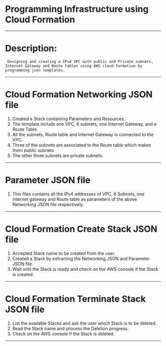 # Programming Infrastructure using Cloud Formation 
------------------------------------------------------------------------------------------------------------------------------------------
# Description: 
     Designing and creating a IPv4 VPC with public and Private subnets, Internet Gateway and Route tables using AWS cloud formation by          programming json templates.
------------------------------------------------------------------------------------------------------------------------------------------
# Cloud Formation Networking JSON file
 1. Created a Stack containing Parameters and Resources.
 2. The template includs one VPC, 6 subnets, one Internet Gateway, and a Route Table.
 3. All the subnets, Route table and Internet Gateway is connected to the VPC.
 4. Three of the subnets are associated to the Route table which makes them public subnets
 5. The other three subnets are private subnets. 
------------------------------------------------------------------------------------------------------------------------------------------
# Parameter JSON file
 1. This files contains all the IPv4 addresses of VPC, 6 Subnets, one internet gateway and Route table as parameters of the above Networking JSON file respectively. 
------------------------------------------------------------------------------------------------------------------------------------------ 
# Cloud Formation Create Stack JSON file
1. Accepted Stack name to be created from the user.
2. Created a Stack by extracting the Networking JSON and Parameter JSON file.
3. Wait until the Stack is ready and check on the AWS console if the Stack is created.
------------------------------------------------------------------------------------------------------------------------------------------
# Cloud Formation Terminate Stack JSON file
1. List the available Stacks and ask the user which Stack is to be deleted.
2. Read the Stack name and process the Deletion progress.
3. Check on the AWS console if the Stack is deleted.
------------------------------------------------------------------------------------------------------------------------------------------


 
  

